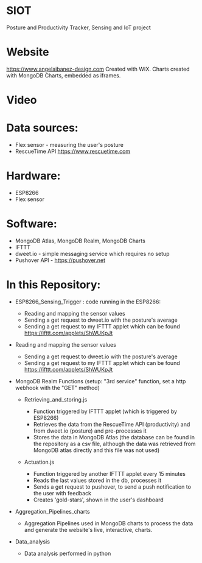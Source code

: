# SIOT
Posture and Productivity Tracker, Sensing and IoT project

# Website
https://www.angelaibanez-design.com
Created with WIX. Charts created with MongoDB Charts, embedded as iframes.

# Video


# Data sources:
- Flex sensor - measuring the user's posture
- RescueTime API https://www.rescuetime.com

# Hardware:
- ESP8266 
- Flex sensor

# Software:
- MongoDB Atlas, MongoDB Realm, MongoDB Charts
- IFTTT
- dweet.io - simple messaging service which requires no setup
- Pushover API - https://pushover.net

# In this Repository:


- ESP8266_Sensing_Trigger : code running in the ESP8266:
    - Reading and mapping the sensor values
    - Sending a get request to dweet.io with the posture's average
    - Sending a get request to my IFTTT applet which can be found https://ifttt.com/applets/ShWUKpJt
     
- Reading and mapping the sensor values
    - Sending a get request to dweet.io with the posture's average
    - Sending a get request to my IFTTT applet which can be found https://ifttt.com/applets/ShWUKpJt
      
- MongoDB Realm Functions (setup: "3rd service" function, set a http webhook with the "GET" method)

    - Retrieving_and_storing.js
        - Function triggered by IFTTT applet (which is triggered by ESP8266)
        - Retrieves the data from the RescueTime API (productivity) and from dweet.io (posture) and pre-processes it
        - Stores the data in MongoDB Atlas (the database can be found in the repository as a csv file, although the data was retrieved from MongoDB atlas directly and this file was not used)
            
    - Actuation.js
         - Function triggered by another IFTTT applet every 15 minutes
         - Reads the last values stored in the db, processes it
         - Sends a get request to pushover, to send a push notification to the user with feedback
         - Creates 'gold-stars', shown in the user's dashboard
            
- Aggregation_Pipelines_charts
    - Aggregation Pipelines used in MongoDB charts to process the data and generate the website's live, interactive, charts.

- Data_analysis
    - Data analysis performed in python
           

